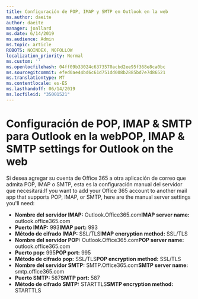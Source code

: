```yaml
---
title: Configuración de POP, IMAP y SMTP en Outlook en la web
ms.author: daeite
author: daeite
manager: joallard
ms.date: 6/14/2019
ms.audience: Admin
ms.topic: article
ROBOTS: NOINDEX, NOFOLLOW
localization_priority: Normal
ms.custom: ''
ms.openlocfilehash: 04ff09b33024c6373570acbd2ee95f368e8ca0bc
ms.sourcegitcommit: efed0ae44bd6c61d751dd008b2885bd7e7d86521
ms.translationtype: MT
ms.contentlocale: es-ES
ms.lasthandoff: 06/14/2019
ms.locfileid: "35001521"
---
```

# <a name="pop-imap--smtp-settings-for-outlook-on-the-web"></a><span data-ttu-id="8da5f-102">Configuración de POP, IMAP & SMTP para Outlook en la web</span><span class="sxs-lookup"><span data-stu-id="8da5f-102">POP, IMAP & SMTP settings for Outlook on the web</span></span>

<span data-ttu-id="8da5f-103">Si desea agregar su cuenta de Office 365 a otra aplicación de correo que admita POP, IMAP o SMTP, esta es la configuración manual del servidor que necesitará:</span><span class="sxs-lookup"><span data-stu-id="8da5f-103">If you want to add your Office 365 account to another mail app that supports POP, IMAP, or SMTP, here are the manual server settings you'll need:</span></span>
  
- <span data-ttu-id="8da5f-104">**Nombre del servidor IMAP:** Outlook.Office365.com</span><span class="sxs-lookup"><span data-stu-id="8da5f-104">**IMAP server name:** outlook.office365.com</span></span>
- <span data-ttu-id="8da5f-105">**Puerto IMAP:** 993</span><span class="sxs-lookup"><span data-stu-id="8da5f-105">**IMAP port:** 993</span></span>
- <span data-ttu-id="8da5f-106">**Método de cifrado IMAP:** SSL/TLS</span><span class="sxs-lookup"><span data-stu-id="8da5f-106">**IMAP encryption method:** SSL/TLS</span></span>
- <span data-ttu-id="8da5f-107">**Nombre del servidor POP:** Outlook.Office365.com</span><span class="sxs-lookup"><span data-stu-id="8da5f-107">**POP server name:** outlook.office365.com</span></span>  
- <span data-ttu-id="8da5f-108">**Puerto pop:** 995</span><span class="sxs-lookup"><span data-stu-id="8da5f-108">**POP port:** 995</span></span>  
- <span data-ttu-id="8da5f-109">**Método de cifrado pop:** SSL/TLS</span><span class="sxs-lookup"><span data-stu-id="8da5f-109">**POP encryption method:** SSL/TLS</span></span>  
- <span data-ttu-id="8da5f-110">**Nombre del servidor SMTP:** SMTP.Office365.com</span><span class="sxs-lookup"><span data-stu-id="8da5f-110">**SMTP server name:** smtp.office365.com</span></span>
- <span data-ttu-id="8da5f-111">**Puerto SMTP:** 587</span><span class="sxs-lookup"><span data-stu-id="8da5f-111">**SMTP port:** 587</span></span>
- <span data-ttu-id="8da5f-112">**Método de cifrado SMTP:** STARTTLS</span><span class="sxs-lookup"><span data-stu-id="8da5f-112">**SMTP encryption method:** STARTTLS</span></span>
